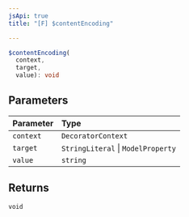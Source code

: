 ```yaml
---
jsApi: true
title: "[F] $contentEncoding"

---
```

```ts
$contentEncoding(
  context,
  target,
  value): void
```

## Parameters

| Parameter | Type |
| :------ | :------ |
| `context` | `DecoratorContext` |
| `target` | `StringLiteral` \| `ModelProperty` |
| `value` | `string` |

## Returns

`void`

